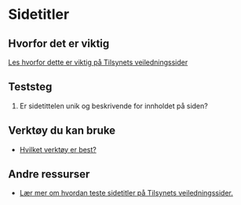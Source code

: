 # Sidetitler

## Hvorfor det er viktig
[Les hvorfor dette er viktig på Tilsynets veiledningssider](https://uu.difi.no/krav-og-regelverk/losningsforslag-web/sidetittel-navigasjon)

## Teststeg

1. Er sidetittelen unik og beskrivende for innholdet på siden? 

## Verktøy du kan bruke
* [Hvilket verktøy er best?](/hvordan-faa-det-til/UU-testing/automatisert-testing/hvilket-verktøy-er-best.md)

## Andre ressurser
* [Lær mer om hvordan teste sidetitler på Tilsynets veiledningssider.](https://uu.difi.no/krav-og-regelverk/kom-i-gang/hvordan-teste-universell-utforming-av-ditt-nettsted#sidetitler)
